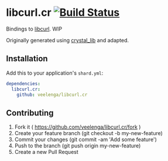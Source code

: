 # libcurl.cr [![Build Status](https://travis-ci.org/veelenga/libcurl.cr.svg?branch=master)](https://travis-ci.org/veelenga/libcurl.cr)

Bindings to [libcurl](https://curl.haxx.se/libcurl/). WIP

Originally generated using [crystal_lib](https://github.com/crystal-lang/crystal_lib) and adapted.

## Installation

Add this to your application's `shard.yml`:

```yaml
dependencies:
  libcurl.cr:
    github: veelenga/libcurl.cr
```

## Contributing

1. Fork it ( https://github.com/veelenga/libcurl.cr/fork )
2. Create your feature branch (git checkout -b my-new-feature)
3. Commit your changes (git commit -am 'Add some feature')
4. Push to the branch (git push origin my-new-feature)
5. Create a new Pull Request
